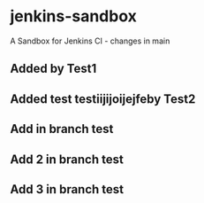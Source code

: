 # jenkins-sandbox

A Sandbox for Jenkins CI - changes in main


## Added by Test1
## Added test testiijijoijejfeby Test2

## Add in branch test
## Add 2 in branch test
## Add 3 in branch test
